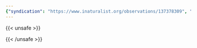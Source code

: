 ```yaml
---
{"syndication": "https://www.inaturalist.org/observations/137378309", "date": "2022-10-02T14:13:19-04:00", "taxon": {"name": "Ginkgo biloba", "common_name": "ginkgo"}, "quality_grade": "casual", "identifications_most_agree": true, "species_guess": "\u0413\u0438\u043d\u043a\u0433\u043e \u0434\u0432\u0443\u043b\u043e\u043f\u0430\u0441\u0442\u043d\u044b\u0439", "identifications_most_disagree": false, "captive": true, "project_ids": [153206], "community_taxon_id": 64350, "geojson": {"type": "Point", "coordinates": [-75.2458855556, 43.0825205556]}, "owners_identification_from_vision": false, "identifications_count": 2, "obscured": false, "num_identification_agreements": 2, "num_identification_disagreements": 0, "place_guess": "Utica, NY 13501, USA", "photos": [{"id": 234620591, "license_code": "cc-by-nc", "original_dimensions": {"width": 1536, "height": 2048}, "url": "https://inaturalist-open-data.s3.amazonaws.com/photos/234620591/square.jpeg", "attribution": "(c) Brandon Rozek, some rights reserved (CC BY-NC)", "flags": [], "moderator_actions": [], "hidden": false}, {"id": 234620611, "license_code": "cc-by-nc", "original_dimensions": {"width": 1536, "height": 2048}, "url": "https://inaturalist-open-data.s3.amazonaws.com/photos/234620611/square.jpeg", "attribution": "(c) Brandon Rozek, some rights reserved (CC BY-NC)", "flags": [], "moderator_actions": [], "hidden": false}, {"id": 234620634, "license_code": "cc-by-nc", "original_dimensions": {"width": 1536, "height": 2048}, "url": "https://inaturalist-open-data.s3.amazonaws.com/photos/234620634/square.jpeg", "attribution": "(c) Brandon Rozek, some rights reserved (CC BY-NC)", "flags": [], "moderator_actions": [], "hidden": false}]}
---
```

{{< unsafe >}}

{{< /unsafe >}}
